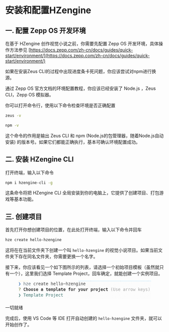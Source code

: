# 安装和配置HZengine

## 一. 配置 Zepp OS 开发环境

在基于 HZengine 创作视觉小说之前，你需要先配置 Zepp OS 开发环境，具体操作方法参见 [https://docs.zepp.com/zh-cn/docs/guides/quick-start/environment/](https://docs.zepp.com/zh-cn/docs/guides/quick-start/environment/)

如果在安装Zeus CLI的过程中出现进度条卡死问题，你应该尝试对npm进行换源。

通过 Zepp OS 官方文档的环境配置教程，你应该已经安装了 Node.js ，Zeus CLI，Zepp OS 模拟器。

你可以打开命令行，使用以下命令检查环境是否正确配置

```sh
zeus -v
```

```bash
npm -v
```

这个命令的作用是输出 Zeus CLI 和 npm (Node.js的包管理器，随着Node.js自动安装) 的版本号。如果它们都能正确执行，基本可确认环境配置成功。

## 二.  安装 HZengine CLI

打开终端，输入以下命令

```sh
npm i hzengine-cli -g
```

这条命令将把 HZengine CLI 全局安装到你的电脑上，它提供了创建项目、打包游戏等基本功能。

## 三. 创建项目

首先打开你想创建项目的位置，在此处打开终端，输入以下命令并回车

```bash
hze create hello-hzengine
```

这将在在当前文件夹下创建一个叫 `hello-hzengine` 的视觉小说项目。如果当前文件夹下存在同名文件夹，你需要更换一个名字。

接下来，你应该看见一个如下图所示的列表，请选择一个初始项目模板（虽然就只有一个），这里我们选择 Template Project，回车确定，就能创建一个实例项目。

<figure><img src="../.gitbook/assets/image (1).png" alt=""><figcaption></figcaption></figure>

一切就绪

完成后，使用 VS Code 等 IDE 打开自动创建的 `hello-hzengine` 文件夹，就可以开始创作了。

